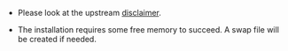- Please look at the upstream [disclaimer](https://github.com/immich-app/immich?tab=readme-ov-file#disclaimer).

- The installation requires some free memory to succeed. A swap file will be created if needed.
